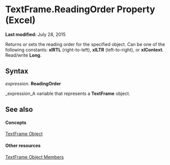 
# TextFrame.ReadingOrder Property (Excel)

 **Last modified:** July 28, 2015

Returns or sets the reading order for the specified object. Can be one of the following constants:  **xlRTL** (right-to-left), **xlLTR** (left-to-right), or **xlContext**. Read/write  **Long**.

## Syntax

 _expression_. **ReadingOrder**

 _expression_A variable that represents a  **TextFrame** object.


## See also


#### Concepts


 [TextFrame Object](4a6d2201-84b8-d83a-cc13-703da047815e.md)
#### Other resources


 [TextFrame Object Members](299ac22a-bf3d-11ca-90e8-a05d52a760d4.md)
